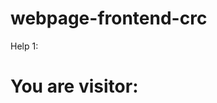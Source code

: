# webpage-frontend-crc
Help 1:
<h1>You are visitor:</h1>
          <div id="counter">
            <script>
              fetch('https://d503n28gj5.execute-api.us-east-1.amazonaws.com/')
              .then(res => res.json())
              .then(res => {document.getElementById("counter").innerHTML = res.body.count})
              .then(data => console.log(data));
            </script>
          </div>
          
